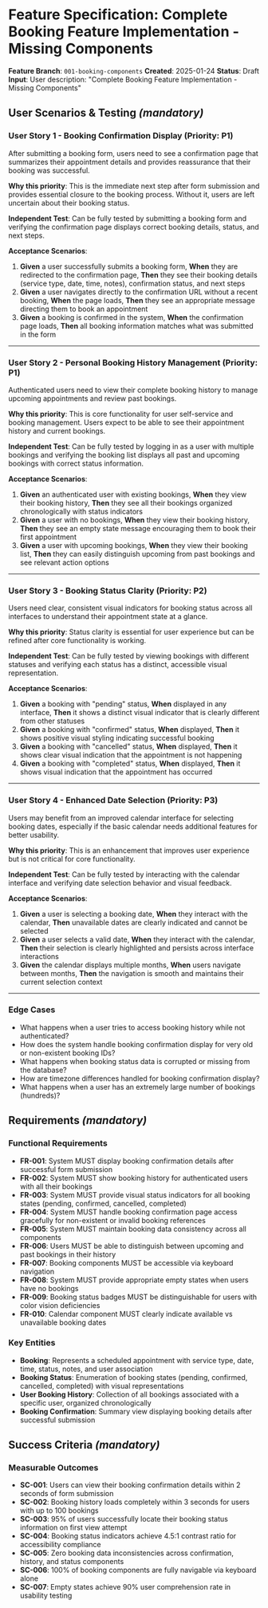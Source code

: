 # Feature Specification: Complete Booking Feature Implementation - Missing Components

**Feature Branch**: `001-booking-components`
**Created**: 2025-01-24
**Status**: Draft
**Input**: User description: "Complete Booking Feature Implementation - Missing Components"

## User Scenarios & Testing *(mandatory)*

### User Story 1 - Booking Confirmation Display (Priority: P1)

After submitting a booking form, users need to see a confirmation page that summarizes their appointment details and provides reassurance that their booking was successful.

**Why this priority**: This is the immediate next step after form submission and provides essential closure to the booking process. Without it, users are left uncertain about their booking status.

**Independent Test**: Can be fully tested by submitting a booking form and verifying the confirmation page displays correct booking details, status, and next steps.

**Acceptance Scenarios**:

1. **Given** a user successfully submits a booking form, **When** they are redirected to the confirmation page, **Then** they see their booking details (service type, date, time, notes), confirmation status, and next steps
2. **Given** a user navigates directly to the confirmation URL without a recent booking, **When** the page loads, **Then** they see an appropriate message directing them to book an appointment
3. **Given** a booking is confirmed in the system, **When** the confirmation page loads, **Then** all booking information matches what was submitted in the form

---

### User Story 2 - Personal Booking History Management (Priority: P1)

Authenticated users need to view their complete booking history to manage upcoming appointments and review past bookings.

**Why this priority**: This is core functionality for user self-service and booking management. Users expect to be able to see their appointment history and current bookings.

**Independent Test**: Can be fully tested by logging in as a user with multiple bookings and verifying the booking list displays all past and upcoming bookings with correct status information.

**Acceptance Scenarios**:

1. **Given** an authenticated user with existing bookings, **When** they view their booking history, **Then** they see all their bookings organized chronologically with status indicators
2. **Given** a user with no bookings, **When** they view their booking history, **Then** they see an empty state message encouraging them to book their first appointment
3. **Given** a user with upcoming bookings, **When** they view their booking list, **Then** they can easily distinguish upcoming from past bookings and see relevant action options

---

### User Story 3 - Booking Status Clarity (Priority: P2)

Users need clear, consistent visual indicators for booking status across all interfaces to understand their appointment state at a glance.

**Why this priority**: Status clarity is essential for user experience but can be refined after core functionality is working.

**Independent Test**: Can be fully tested by viewing bookings with different statuses and verifying each status has a distinct, accessible visual representation.

**Acceptance Scenarios**:

1. **Given** a booking with "pending" status, **When** displayed in any interface, **Then** it shows a distinct visual indicator that is clearly different from other statuses
2. **Given** a booking with "confirmed" status, **When** displayed, **Then** it shows positive visual styling indicating successful booking
3. **Given** a booking with "cancelled" status, **When** displayed, **Then** it shows clear visual indication that the appointment is not happening
4. **Given** a booking with "completed" status, **When** displayed, **Then** it shows visual indication that the appointment has occurred

---

### User Story 4 - Enhanced Date Selection (Priority: P3)

Users may benefit from an improved calendar interface for selecting booking dates, especially if the basic calendar needs additional features for better usability.

**Why this priority**: This is an enhancement that improves user experience but is not critical for core functionality.

**Independent Test**: Can be fully tested by interacting with the calendar interface and verifying date selection behavior and visual feedback.

**Acceptance Scenarios**:

1. **Given** a user is selecting a booking date, **When** they interact with the calendar, **Then** unavailable dates are clearly indicated and cannot be selected
2. **Given** a user selects a valid date, **When** they interact with the calendar, **Then** their selection is clearly highlighted and persists across interface interactions
3. **Given** the calendar displays multiple months, **When** users navigate between months, **Then** the navigation is smooth and maintains their current selection context

---

### Edge Cases

- What happens when a user tries to access booking history while not authenticated?
- How does the system handle booking confirmation display for very old or non-existent booking IDs?
- What happens when booking status data is corrupted or missing from the database?
- How are timezone differences handled for booking confirmation display?
- What happens when a user has an extremely large number of bookings (hundreds)?

## Requirements *(mandatory)*

### Functional Requirements

- **FR-001**: System MUST display booking confirmation details after successful form submission
- **FR-002**: System MUST show booking history for authenticated users with all their bookings
- **FR-003**: System MUST provide visual status indicators for all booking states (pending, confirmed, cancelled, completed)
- **FR-004**: System MUST handle booking confirmation page access gracefully for non-existent or invalid booking references
- **FR-005**: System MUST maintain booking data consistency across all components
- **FR-006**: Users MUST be able to distinguish between upcoming and past bookings in their history
- **FR-007**: Booking components MUST be accessible via keyboard navigation
- **FR-008**: System MUST provide appropriate empty states when users have no bookings
- **FR-009**: Booking status badges MUST be distinguishable for users with color vision deficiencies
- **FR-010**: Calendar component MUST clearly indicate available vs unavailable booking dates

### Key Entities

- **Booking**: Represents a scheduled appointment with service type, date, time, status, notes, and user association
- **Booking Status**: Enumeration of booking states (pending, confirmed, cancelled, completed) with visual representations
- **User Booking History**: Collection of all bookings associated with a specific user, organized chronologically
- **Booking Confirmation**: Summary view displaying booking details after successful submission

## Success Criteria *(mandatory)*

### Measurable Outcomes

- **SC-001**: Users can view their booking confirmation details within 2 seconds of form submission
- **SC-002**: Booking history loads completely within 3 seconds for users with up to 100 bookings
- **SC-003**: 95% of users successfully locate their booking status information on first view attempt
- **SC-004**: Booking status indicators achieve 4.5:1 contrast ratio for accessibility compliance
- **SC-005**: Zero booking data inconsistencies across confirmation, history, and status components
- **SC-006**: 100% of booking components are fully navigable via keyboard alone
- **SC-007**: Empty states achieve 90% user comprehension rate in usability testing